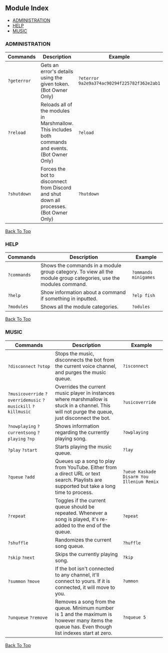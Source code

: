 

## Module Index
- [ADMINISTRATION](#administration)
- [HELP](#help)
- [MUSIC](#music)

### ADMINISTRATION
Commands | Description | Example
----------|-------------|--------
`?geterror` | Gets an error's details using the given token. (Bot Owner Only) | `?eterror 9a2e9a374ac90294f225782f362e2ab1`
`?reload` | Reloads all of the modules in Marshmallow. This includes both commands and events. (Bot Owner Only) | `?eload`
`?shutdown` | Forces the bot to disconnect from Discord and shut down all processes. (Bot Owner Only) | `?hutdown`
[Back To Top](#module-index)

### HELP
Commands | Description | Example
----------|-------------|--------
`?commands` | Shows the commands in a module group category. To view all the module group categories, use the modules command. | `?ommands minigames`
`?help` | Show information about a command if something in inputted. | `?elp fish`
`?modules` | Shows all the module categories. | `?odules`
[Back To Top](#module-index)

### MUSIC
Commands | Description | Example
----------|-------------|--------
`?disconnect` `?stop` | Stops the music, disconnects the bot from the current voice channel, and purges the music queue. | `?isconnect`
`?musicoverride` `?overridemusic` `?musickill` `?killmusic` | Overrides the current music player in instances where marshmallow is stuck in a channel. This will not purge the queue, just disconnect the bot. | `?usicoverride`
`?nowplaying` `?currentsong` `?playing` `?np` | Shows information regarding the currently playing song. | `?owplaying`
`?play` `?start` | Starts playing the music queue. | `?lay`
`?queue` `?add` | Queues up a song to play from YouTube. Either from a direct URL or text search. Playlists are supported but take a long time to process. | `?ueue Kaskade Disarm You Illenium Remix`
`?repeat` | Toggles if the current queue should be repeated. Whenever a song is played, it's re-added to the end of the queue. | `?epeat`
`?shuffle` | Randomizes the current song queue. | `?huffle`
`?skip` `?next` | Skips the currently playing song. | `?kip`
`?summon` `?move` | If the bot isn't connected to any channel, it'll connect to yours. If it is connected, it will move to you. | `?ummon`
`?unqueue` `?remove` | Removes a song from the queue. Minimum number is 1 and the maximum is however many items the queue has. Even though list indexes start at zero. | `?nqueue 5`
[Back To Top](#module-index)